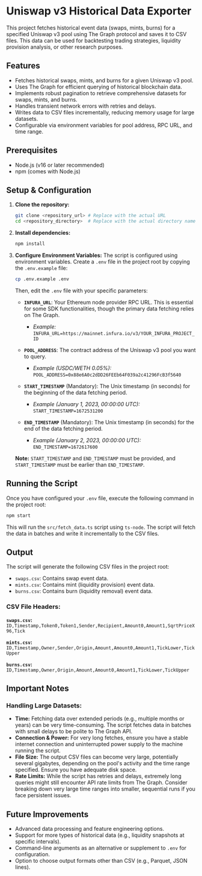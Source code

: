 # Uniswap v3 Historical Data Exporter

This project fetches historical event data (swaps, mints, burns) for a specified Uniswap v3 pool using The Graph protocol and saves it to CSV files. This data can be used for backtesting trading strategies, liquidity provision analysis, or other research purposes.

## Features

- Fetches historical swaps, mints, and burns for a given Uniswap v3 pool.
- Uses The Graph for efficient querying of historical blockchain data.
- Implements robust pagination to retrieve comprehensive datasets for swaps, mints, and burns.
- Handles transient network errors with retries and delays.
- Writes data to CSV files incrementally, reducing memory usage for large datasets.
- Configurable via environment variables for pool address, RPC URL, and time range.

## Prerequisites

- Node.js (v16 or later recommended)
- npm (comes with Node.js)

## Setup & Configuration

1.  **Clone the repository:**
    ```bash
    git clone <repository_url> # Replace with the actual URL
    cd <repository_directory>  # Replace with the actual directory name
    ```

2.  **Install dependencies:**
    ```bash
    npm install
    ```

3.  **Configure Environment Variables:**
    The script is configured using environment variables. Create a `.env` file in the project root by copying the `.env.example` file:
    ```bash
    cp .env.example .env
    ```
    Then, edit the `.env` file with your specific parameters:

    *   **`INFURA_URL`**: Your Ethereum node provider RPC URL. This is essential for some SDK functionalities, though the primary data fetching relies on The Graph.
        *   *Example:* `INFURA_URL=https://mainnet.infura.io/v3/YOUR_INFURA_PROJECT_ID`

    *   **`POOL_ADDRESS`**: The contract address of the Uniswap v3 pool you want to query.
        *   *Example (USDC/WETH 0.05%):* `POOL_ADDRESS=0x88e6A0c2dDD26FEEb64F039a2c41296FcB3f5640`

    *   **`START_TIMESTAMP`** (Mandatory): The Unix timestamp (in seconds) for the beginning of the data fetching period.
        *   *Example (January 1, 2023, 00:00:00 UTC):* `START_TIMESTAMP=1672531200`

    *   **`END_TIMESTAMP`** (Mandatory): The Unix timestamp (in seconds) for the end of the data fetching period.
        *   *Example (January 2, 2023, 00:00:00 UTC):* `END_TIMESTAMP=1672617600`

    **Note:** `START_TIMESTAMP` and `END_TIMESTAMP` must be provided, and `START_TIMESTAMP` must be earlier than `END_TIMESTAMP`.

## Running the Script

Once you have configured your `.env` file, execute the following command in the project root:

```bash
npm start
```

This will run the `src/fetch_data.ts` script using `ts-node`. The script will fetch the data in batches and write it incrementally to the CSV files.

## Output

The script will generate the following CSV files in the project root:

-   `swaps.csv`: Contains swap event data.
-   `mints.csv`: Contains mint (liquidity provision) event data.
-   `burns.csv`: Contains burn (liquidity removal) event data.

### CSV File Headers:

**`swaps.csv`:**
`ID,Timestamp,Token0,Token1,Sender,Recipient,Amount0,Amount1,SqrtPriceX96,Tick`

**`mints.csv`:**
`ID,Timestamp,Owner,Sender,Origin,Amount,Amount0,Amount1,TickLower,TickUpper`

**`burns.csv`:**
`ID,Timestamp,Owner,Origin,Amount,Amount0,Amount1,TickLower,TickUpper`

## Important Notes

### Handling Large Datasets:
-   **Time:** Fetching data over extended periods (e.g., multiple months or years) can be very time-consuming. The script fetches data in batches with small delays to be polite to The Graph API.
-   **Connection & Power:** For very long fetches, ensure you have a stable internet connection and uninterrupted power supply to the machine running the script.
-   **File Size:** The output CSV files can become very large, potentially several gigabytes, depending on the pool's activity and the time range specified. Ensure you have adequate disk space.
-   **Rate Limits:** While the script has retries and delays, extremely long queries might still encounter API rate limits from The Graph. Consider breaking down very large time ranges into smaller, sequential runs if you face persistent issues.

## Future Improvements

-   Advanced data processing and feature engineering options.
-   Support for more types of historical data (e.g., liquidity snapshots at specific intervals).
-   Command-line arguments as an alternative or supplement to `.env` for configuration.
-   Option to choose output formats other than CSV (e.g., Parquet, JSON lines).
